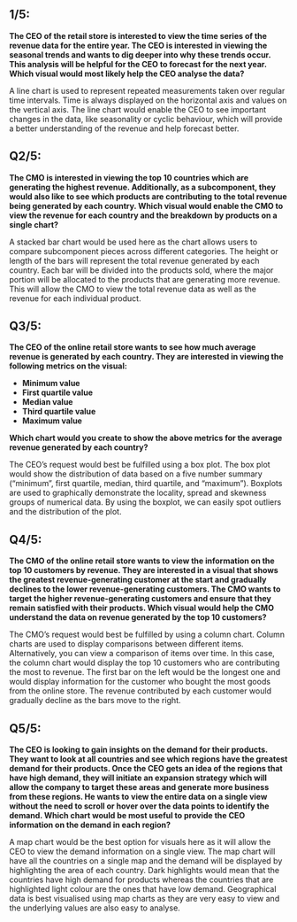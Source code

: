 ## 1/5: 

**The CEO of the retail store is interested to view the time series of the revenue data for the entire year. The CEO is interested in viewing the seasonal trends and wants to dig deeper into why these trends occur. This analysis will be helpful for the CEO to forecast for the next year. Which visual would most likely help the CEO analyse the data?**

A line chart is used to represent repeated measurements taken over regular time intervals. Time is always displayed on the horizontal axis and values on the vertical axis. The line chart would enable the CEO to see important changes in the data, like seasonality or cyclic behaviour, which will provide a better understanding of the revenue and help forecast better. 

## Q2/5: 

**The CMO is interested in viewing the top 10 countries which are generating the highest revenue. Additionally, as a subcomponent, they would also like to see which products are contributing to the total revenue being generated by each country. Which visual would enable the CMO to view the revenue for each country and the breakdown by products on a single chart?**

A stacked bar chart would be used here as the chart allows users to compare subcomponent pieces across different categories. The height or length of the bars will represent the total revenue generated by each country. Each bar will be divided into the products sold, where the major portion will be allocated to the products that are generating more revenue. This will allow the CMO to view the total revenue data as well as the revenue for each individual product.

## Q3/5: 

**The CEO of the online retail store wants to see how much average revenue is generated by each country. They are interested in viewing the following metrics on the visual:**
* __Minimum value__
* __First quartile value__
* __Median value__
* __Third quartile value__
* __Maximum value__

**Which chart would you create to show the above metrics for the average revenue generated by each country?**

The CEO’s request would best be fulfilled using a box plot. The box plot would show the distribution of data based on a five number summary (“minimum”, first quartile, median, third quartile, and “maximum”). Boxplots are used to graphically demonstrate the locality, spread and skewness groups of numerical data. By using the boxplot, we can easily spot outliers and the distribution of the plot.

## Q4/5: 

**The CMO of the online retail store wants to view the information on the top 10 customers by revenue. They are interested in a visual that shows the greatest revenue-generating customer at the start and gradually declines to the lower revenue-generating customers. The CMO wants to target the higher revenue-generating customers and ensure that they remain satisfied with their products. Which visual would help the CMO understand the data on revenue generated by the top 10 customers?**

The CMO’s request would best be fulfilled by using a column chart. Column charts are used to display comparisons between different items. Alternatively, you can view a comparison of items over time. In this case, the column chart would display the top 10 customers who are contributing the most to revenue. The first bar on the left would be the longest one and would display information for the customer who bought the most goods from the online store. The revenue contributed by each customer would gradually decline as the bars move to the right.

## Q5/5: 

**The CEO is looking to gain insights on the demand for their products. They want to look at all countries and see which regions have the greatest demand for their products. Once the CEO gets an idea of the regions that have high demand, they will initiate an expansion strategy which will allow the company to target these areas and generate more business from these regions. He wants to view the entire data on a single view without the need to scroll or hover over the data points to identify the demand. Which chart would be most useful to provide the CEO information on the demand in each region?**

A map chart would be the best option for visuals here as it will allow the CEO to view the demand information on a single view. The map chart will have all the countries on a single map and the demand will be displayed by highlighting the area of each country. Dark highlights would mean that the countries have high demand for products whereas the countries that are highlighted light colour are the ones that have low demand. Geographical data is best visualised using map charts as they are very easy to view and the underlying values are also easy to analyse.
